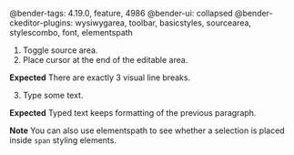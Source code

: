 @bender-tags: 4.19.0, feature, 4986
@bender-ui: collapsed
@bender-ckeditor-plugins: wysiwygarea, toolbar, basicstyles, sourcearea, stylescombo, font, elementspath

1. Toggle source area.
2. Place cursor at the end of the editable area.

**Expected** There are exactly 3 visual line breaks.

3. Type some text.

**Expected** Typed text keeps formatting of the previous paragraph.

**Note** You can also use elementspath to see whether a selection is placed inside `span` styling elements.
